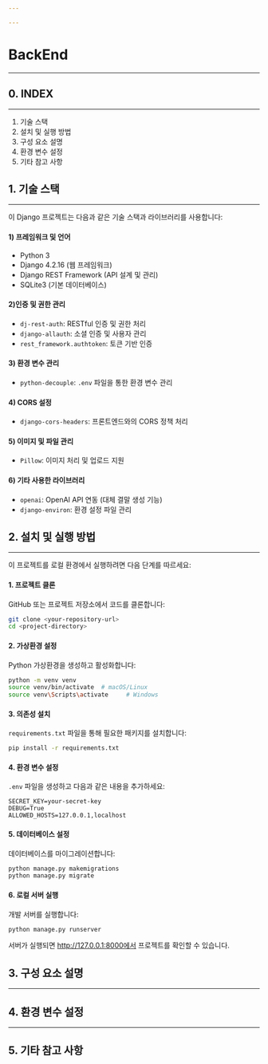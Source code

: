 ```yaml
---

---
```

# BackEnd
---
## 0. INDEX
---
1. 기술 스택
2. 설치 및 실행 방법
3. 구성 요소 설명
4. 환경 변수 설정
5. 기타 참고 사항

## 1. 기술 스택
---
이 Django 프로젝트는 다음과 같은 기술 스택과 라이브러리를 사용합니다:

#### **1) 프레임워크 및 언어**

- Python 3
- Django 4.2.16 (웹 프레임워크)
- Django REST Framework (API 설계 및 관리)
- SQLite3 (기본 데이터베이스)

#### **2)인증 및 권한 관리**

- `dj-rest-auth`: RESTful 인증 및 권한 처리
- `django-allauth`: 소셜 인증 및 사용자 관리
- `rest_framework.authtoken`: 토큰 기반 인증

#### **3) 환경 변수 관리**

- `python-decouple`: `.env` 파일을 통한 환경 변수 관리

#### **4) CORS 설정**

- `django-cors-headers`: 프론트엔드와의 CORS 정책 처리

#### **5) 이미지 및 파일 관리**

- `Pillow`: 이미지 처리 및 업로드 지원

#### **6) 기타 사용한 라이브러리**

- `openai`: OpenAI API 연동 (대체 결말 생성 기능)
- `django-environ`: 환경 설정 파일 관리

## 2. 설치 및 실행 방법
---
이 프로젝트를 로컬 환경에서 실행하려면 다음 단계를 따르세요:

#### **1. 프로젝트 클론**

GitHub 또는 프로젝트 저장소에서 코드를 클론합니다:

```bash
git clone <your-repository-url>
cd <project-directory>
```

#### **2. 가상환경 설정**

Python 가상환경을 생성하고 활성화합니다:

```bash
python -m venv venv
source venv/bin/activate  # macOS/Linux
source venv\Scripts\activate     # Windows
```

#### **3. 의존성 설치**

`requirements.txt` 파일을 통해 필요한 패키지를 설치합니다:

```bash
pip install -r requirements.txt
```

#### **4. 환경 변수 설정**

`.env` 파일을 생성하고 다음과 같은 내용을 추가하세요:

```.env
SECRET_KEY=your-secret-key
DEBUG=True
ALLOWED_HOSTS=127.0.0.1,localhost
```

#### **5. 데이터베이스 설정**

데이터베이스를 마이그레이션합니다:

```bash
python manage.py makemigrations
python manage.py migrate
```

#### **6. 로컬 서버 실행**

개발 서버를 실행합니다:

```bash
python manage.py runserver
```

서버가 실행되면 http://127.0.0.1:8000에서 프로젝트를 확인할 수 있습니다.

## 3. 구성 요소 설명
---

## 4. 환경 변수 설정
---

## 5. 기타 참고 사항